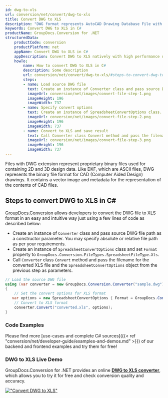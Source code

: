 ```yaml
---
id: dwg-to-xls
url: conversion/net/convert/dwg-to-xls
title: Convert DWG to XLS
description: "DWG format represents AutoCAD Drawing Database File with .dwg extension. Learn how to convert DWG to XLS file programmatically in C# language using GroupDocs.Conversion for .NET library."
keywords: Convert DWG to XLS in C#
productName: GroupDocs.Conversion for .NET
structuredData:
    productCode: conversion
    productPlatform: net
    appName: Convert DWG to XLS in C#
    appDescription: Convert DWG to XLS natively with high performance using C# language and server side GroupDocs.Conversion for .NET APIs, without the use of any software like Microsoft or Open Office.
    howTo:
        name: How to convert DWG to XLS in C# 
        description: Some description
        url: conversion/net/convert/dwg-to-xls/#steps-to-convert-dwg-to-xls-in-c
        steps:
        - name: Load source DWG file 
          text: Create an instance of Converter class and pass source DWG file path as a constructor parameter. You may specify absolute or relative file path as per your requirements. 
          imageUrl: conversion/net/images/convert-file-step-1.png
          imageHeight: 196
          imageWidth: 737
        - name: Specify convert options 
          text: Create an instance of SpreadsheetConvertOptions class.
          imageUrl: conversion/net/images/convert-file-step-2.png
          imageHeight: 196
          imageWidth: 737
        - name: Convert to XLS and save result 
          text: Call Converter class Convert method and pass the filename for the converted HTML file and the SpreadsheetConvertOptions object from the previous step as parameters.
          imageUrl: conversion/net/images/convert-file-step-3.png
          imageHeight: 196
          imageWidth: 737
---
```


Files with DWG extension represent proprietary binary files used for containing 2D and 3D design data. Like DXF, which are ASCII files, DWG represents the binary file format for CAD (Computer Aided Design) drawings. It contains a vector image and metadata for the representation of the contents of CAD files.

## Steps to convert DWG to XLS in C#

[GroupDocs.Conversion](https://products.groupdocs.com/conversion/net) allows developers to convert the DWG file to XLS format in an easy and intuitive way just using a few lines of code as described below:

* Create an instance of `Converter` class and pass source DWG file path as a constructor parameter. You may specify absolute or relative file path as per your requirements. 
* Create an instance of `SpreadsheetConvertOptions` class and set `Format` property to `GroupDocs.Conversion.FileTypes.SpreadsheetFileType.Xls`.
* Call `Converter` class `Convert` method and pass the filename for the converted XLS file and the `SpreadsheetConvertOptions` object from the previous step as parameters.

```csharp
// Load the source DWG file
using (var converter = new GroupDocs.Conversion.Converter("sample.dwg"))
{
    // Set the convert options for XLS format
   var options = new SpreadsheetConvertOptions { Format = GroupDocs.Conversion.FileTypes.SpreadsheetFileType.Xls };
    // Convert to XLS format
    converter.Convert("converted.xls", options);
}
```

### Code Examples

Please find more [use-cases and complete C# sources]({{< ref "conversion/net/developer-guide/examples-and-demos.md" >}}) of our backend and frontend examples and try them for free!

### DWG to XLS Live Demo

GroupDocs.Conversion for .NET provides an online [**DWG to XLS converter**](https://products.groupdocs.app/conversion/dwg-to-xls), which allows you to try it for free and check conversion quality and accuracy.

[!["Convert DWG to XLS"](conversion/net/images/convert-to-xls/convert-dwg-to-xls.png)](https://products.groupdocs.app/conversion/dwg-to-xls)